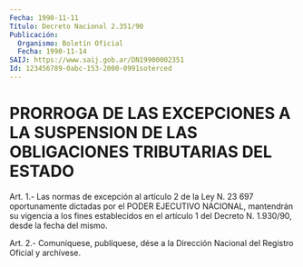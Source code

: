 ```yaml
---
Fecha: 1990-11-11
Título: Decreto Nacional 2.351/90
Publicación:
  Organismo: Boletín Oficial
  Fecha: 1990-11-14
SAIJ: https://www.saij.gob.ar/DN19900002351
Id: 123456789-0abc-153-2000-0991soterced
---
```

# PRORROGA DE LAS EXCEPCIONES A LA SUSPENSION DE LAS OBLIGACIONES TRIBUTARIAS DEL ESTADO

<a id="1"></a>
Art. 1.- Las normas de excepción al artículo 2 de la Ley N. 23 697  oportunamente   dictadas  por  el  PODER  EJECUTIVO  NACIONAL, mantendrán su vigencia  a  los  fines establecidos en el artículo 1 del Decreto N. 1.930/90, desde la fecha del mismo.

<a id="2"></a>
Art. 2.- Comuníquese, publíquese, dése a la Dirección Nacional del Registro Oficial y archívese.